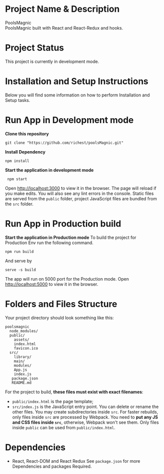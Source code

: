 # Project Name & Description
PoolsMagnic <br>
PoolsMagnic built with React and React-Redux and hooks.
# Project Status
This project is currently in development mode.
# Installation and Setup Instructions
Below you will find some information on how to perform Installation and Setup tasks.
# Run App in Development mode
**Clone this repository**
```
git clone "https://github.com/richest/poolsMagnic.git"
```
**Install Dependency**
```
npm install
```
**Start the application in development mode**
```
 npm start
```
Open [http://localhost:3000](http://localhost:3000) to view it in the browser.
The page will reload if you make edits.
You will also see any lint errors in the console.
Static files are served from the `public` folder, project JavaScript files are bundled from the `src` folder.
# Run App in Production build
**Start the application in Production mode**
 To build the project for Production Env run the following command.
```
npm run build
```
And serve by
```
serve -s build
```
The app will run on 5000 port for the Production mode.
Open [http://localhost:5000](http://localhost:5000) to view it in the browser.
# Folders and Files Structure
Your project directory should look something like this:
```
poolsmagnic
  node_modules/
  public/
    assets/
    index.html
    favicon.ico
  src/
    library/
    main/
    modules/
    App.js
    index.js
   package.json
   README.md
```
For the project to build, **these files must exist with exact filenames**:
* `public/index.html` is the page template;
* `src/index.js` is the JavaScript entry point.
You can delete or rename the other files.
You may create subdirectories inside `src`. For faster rebuilds, only files inside `src` are processed by Webpack.
You need to **put any JS and CSS files inside `src`**, otherwise, Webpack won't see them.
Only files inside `public` can be used from `public/index.html`.
# Dependencies
* React, React-DOM and React Redux
 See `package.json` for more Dependencies and packages Required.
